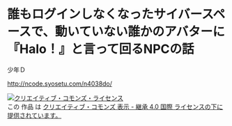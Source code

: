 # 誰もログインしなくなったサイバースペースで、動いていない誰かのアバターに『Halo！』と言って回るNPCの話

少年Ｄ

http://ncode.syosetu.com/n4038do/

<a rel="license" href="//creativecommons.org/licenses/by-sa/4.0/"><img alt="クリエイティブ・コモンズ・ライセンス" style="border-width:0" src="https://i.creativecommons.org/l/by-sa/4.0/88x31.png" /></a><br />この 作品 は <a rel="license" href="//creativecommons.org/licenses/by-sa/4.0/deed.ja">クリエイティブ・コモンズ 表示 - 継承 4.0 国際 ライセンスの下に提供されています。</a>
